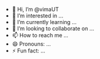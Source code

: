 - 👋 Hi, I’m @vimaUT
- 👀 I’m interested in ...
- 🌱 I’m currently learning ...
- 💞️ I’m looking to collaborate on ...
- 📫 How to reach me ...
- 😄 Pronouns: ...
- ⚡ Fun fact: ...

<!---
vimaUT/vimaUT is a ✨ special ✨ repository because its `README.md` (this file) appears on your GitHub profile.
You can click the Preview link to take a look at your changes.
--->
